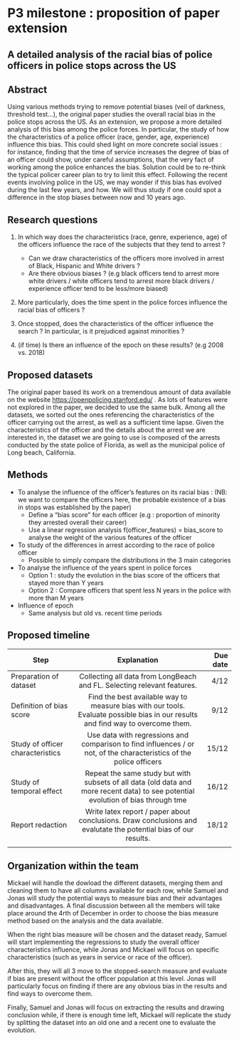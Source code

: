 # P3 milestone : proposition of paper extension 


## A detailed analysis of the racial bias of police officers in police stops across the US

## Abstract

Using various methods trying to remove potential biases (veil of darkness, threshold test…), the original paper studies the overall racial bias in the police stops across the US. As an extension, we propose a more detailed analysis of this bias among the police forces. In particular, the study of how the characteristics of a police officer (race, gender, age, experience) influence this bias. This could shed light on more concrete social issues : for instance, finding that the time of service increases the degree of bias of an officer could show, under careful assumptions, that the very fact of working among the police enhances the bias. Solution could be to re-think the typical policer career plan to try to limit this effect. Following the recent events involving police in the US, we may wonder if this bias has evolved during the last few years, and how. We will thus study if one could spot a difference in the stop biases between now and 10 years ago.

## Research questions

1. In which way does the characteristics (race, genre, experience, age) of the officers influence the race of the subjects that they tend to arrest ? 
   - Can we draw characteristics of the officers more involved in arrest of Black, Hispanic and White drivers ?
   - Are there obvious biases ? (e.g black officers tend to arrest more white drivers / white officers tend to arrest more black drivers / experience officer tend to be less/more biased)
2. More particularly, does the time spent in the police forces influence the racial bias of officers ? 

3. Once stopped, does the characteristics of the officer influence the search ? In particular, is it prejudiced against minorities ? 
4. (if time) Is there an influence of the epoch on these results? (e.g 2008 vs. 2018)


## Proposed datasets

The original paper based its work on a tremendous amount of data available on the website https://openpolicing.stanford.edu/ . As lots of features were not explored in the paper, we decided to use the same bulk. Among all the datasets, we sorted out the ones referencing the characteristics of the officer carrying out the arrest, as well as a sufficient time lapse. Given the characteristics of the officer and the details about the arrest we are interested in, the dataset we are going to use is composed of the arrests conducted by the state police of Florida, as well as the municipal police of Long beach, California.

## Methods

- To analyse the influence of the officer’s features on its racial bias : (NB: we want to compare the officers here, the probable existence of a bias in stops was established by the paper)
  - Define a “bias score” for each officer (e.g : proportion of minority they arrested overall their career) 
  - Use a linear regression analysis f(officer_features) = bias_score to analyse the weight of the various features of the officer
- To study of the differences in arrest according to the race of police officer
  - Possible to simply compare the distributions in the 3 main categories
- To analyse the influence of the years spent in police forces 
  - Option 1 : study the evolution in the bias score of the officers that stayed more than Y years 
  - Option 2 : Compare officers that spent less N years in the police with more than M years
- Influence of epoch
  - Same analysis but old vs. recent time periods 


## Proposed timeline

| Step | Explanation | Due date |
|----------|:-------------:|------:|
| Preparation of dataset | Collecting all data from LongBeach and FL. Selecting relevant features. | 4/12 |
| Definition of bias score | Find the best available way to measure bias with our tools. Evaluate possible bias in our results and find way to overcome them. | 9/12 |
| Study of officer characteristics | Use data with regressions and comparison to find influences / or not, of the characteristics of the police officers | 15/12 |
| Study of temporal effect | Repeat the same study but with subsets of all data (old data and more recent data) to see potential evolution of bias through tme| 16/12 |
| Report redaction | Write latex report / paper about conclusions. Draw conclusions and evalutate the potential bias of our results. | 18/12 |
||||


## Organization within the team

Mickael will handle the dowload the different datasets, merging them and cleaning them to have all columns available for each row, while Samuel and Jonas will study the potential ways to measure bias and their advantages and disadvantages. A final discussion between all the members will take place around the 4rth of December in order to choose the bias measure method based on the analysis and the data available. 

When the right bias measure will be chosen and the dataset ready, Samuel will start implementing the regressions to study the overall officer characteristics influence, while Jonas and Mickael will focus on specific characteristics (such as years in service or race of the officer).

After this, they will all 3 move to the stopped-search measure and evaluate if bias are present without the officer population at this level. Jonas will particularly focus on finding if there are any obvious bias in the results and find ways to overcome them.

Finally, Samuel and Jonas will focus on extracting the results and drawing conclusion while, if there is enough time left, Mickael will replicate the study by splitting the dataset into an old one and a recent one to evaluate the evolution.